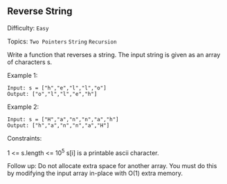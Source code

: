 ## Reverse String

Difficulty: `Easy`

Topics: `Two Pointers` `String` `Recursion`

Write a function that reverses a string. The input string is given as an array of characters s.

Example 1:
```
Input: s = ["h","e","l","l","o"]
Output: ["o","l","l","e","h"]
```
Example 2:
```
Input: s = ["H","a","n","n","a","h"]
Output: ["h","a","n","n","a","H"]
```

Constraints:

1 <= s.length <= 10<sup>5</sup>
s[i] is a printable ascii character.
 

Follow up: Do not allocate extra space for another array. You must do this by modifying the input array in-place with O(1) extra memory.